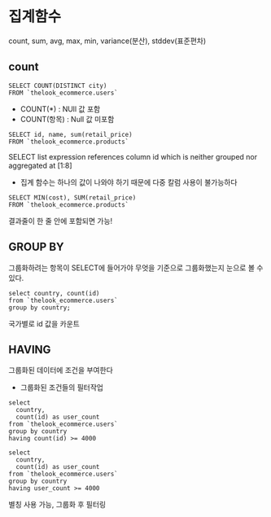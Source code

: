 집계함수
=====
count, sum, avg, max, min, variance(분산), stddev(표준편차)


count
-----
```
SELECT COUNT(DISTINCT city)
FROM `thelook_ecommerce.users`
```
- COUNT(*) : NUll 값 포함
- COUNT(항목) : Null 값 미포함

```
SELECT id, name, sum(retail_price)
FROM `thelook_ecommerce.products`
```
SELECT list expression references column id which is neither grouped nor aggregated at [1:8]
- 집계 함수는 하나의 값이 나와야 하기 때문에 다중 칼럼 사용이 불가능하다

```
SELECT MIN(cost), SUM(retail_price)
FROM `thelook_ecommerce.products`
```
결과줄이 한 줄 안에 포함되면 가능!

GROUP BY
--------
그룹화하려는 항목이 SELECT에 들어가야 무엇을 기준으로 그룹화했는지 눈으로 볼 수 있다.
```
select country, count(id) 
from `thelook_ecommerce.users` 
group by country;
```
국가별로 id 값을 카운트 

HAVING
-------
그룹화된 데이터에 조건을 부여한다
- 그룹화된 조건들의 필터작업
```
select 
  country, 
  count(id) as user_count
from `thelook_ecommerce.users`
group by country
having count(id) >= 4000
```

```
select 
  country, 
  count(id) as user_count
from `thelook_ecommerce.users`
group by country
having user_count >= 4000
```
별칭 사용 가능, 그룹화 후 필터링
